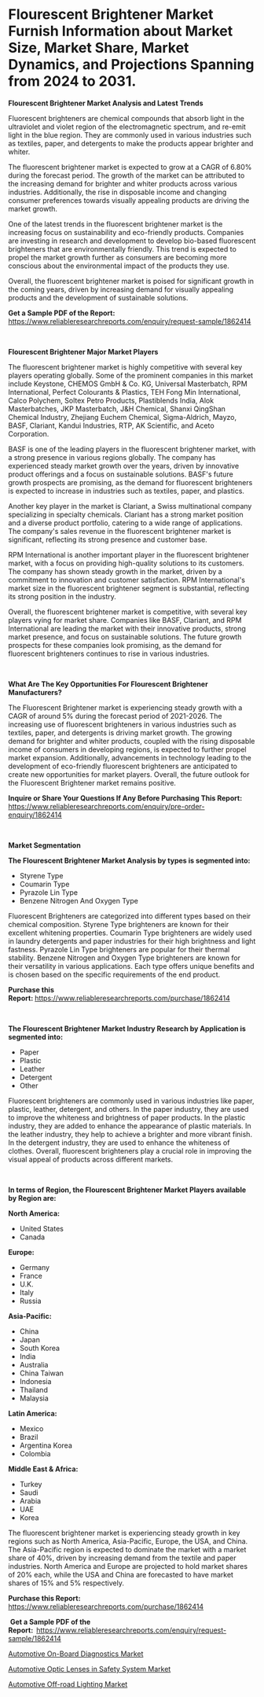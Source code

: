 <p><h1>Flourescent Brightener Market Furnish Information about Market Size, Market Share, Market Dynamics, and Projections Spanning from 2024 to 2031.</h1></p><p><strong>Flourescent Brightener Market Analysis and Latest Trends</strong></p>
<p><p>Fluorescent brighteners are chemical compounds that absorb light in the ultraviolet and violet region of the electromagnetic spectrum, and re-emit light in the blue region. They are commonly used in various industries such as textiles, paper, and detergents to make the products appear brighter and whiter.</p><p>The fluorescent brightener market is expected to grow at a CAGR of 6.80% during the forecast period. The growth of the market can be attributed to the increasing demand for brighter and whiter products across various industries. Additionally, the rise in disposable income and changing consumer preferences towards visually appealing products are driving the market growth.</p><p>One of the latest trends in the fluorescent brightener market is the increasing focus on sustainability and eco-friendly products. Companies are investing in research and development to develop bio-based fluorescent brighteners that are environmentally friendly. This trend is expected to propel the market growth further as consumers are becoming more conscious about the environmental impact of the products they use.</p><p>Overall, the fluorescent brightener market is poised for significant growth in the coming years, driven by increasing demand for visually appealing products and the development of sustainable solutions.</p></p>
<p><strong>Get a Sample PDF of the Report:&nbsp;</strong> <a href="https://www.reliableresearchreports.com/enquiry/request-sample/1862414">https://www.reliableresearchreports.com/enquiry/request-sample/1862414</a></p>
<p>&nbsp;</p>
<p><strong>Flourescent Brightener Major Market Players</strong></p>
<p><p>The fluorescent brightener market is highly competitive with several key players operating globally. Some of the prominent companies in this market include Keystone, CHEMOS GmbH & Co. KG, Universal Masterbatch, RPM International, Perfect Colourants & Plastics, TEH Fong Min International, Calco Polychem, Soltex Petro Products, Plastiblends India, Alok Masterbatches, JKP Masterbatch, J&H Chemical, Shanxi QingShan Chemical Industry, Zhejiang Euchem Chemical, Sigma-Aldrich, Mayzo, BASF, Clariant, Kandui Industries, RTP, AK Scientific, and Aceto Corporation.</p><p>BASF is one of the leading players in the fluorescent brightener market, with a strong presence in various regions globally. The company has experienced steady market growth over the years, driven by innovative product offerings and a focus on sustainable solutions. BASF's future growth prospects are promising, as the demand for fluorescent brighteners is expected to increase in industries such as textiles, paper, and plastics.</p><p>Another key player in the market is Clariant, a Swiss multinational company specializing in specialty chemicals. Clariant has a strong market position and a diverse product portfolio, catering to a wide range of applications. The company's sales revenue in the fluorescent brightener market is significant, reflecting its strong presence and customer base.</p><p>RPM International is another important player in the fluorescent brightener market, with a focus on providing high-quality solutions to its customers. The company has shown steady growth in the market, driven by a commitment to innovation and customer satisfaction. RPM International's market size in the fluorescent brightener segment is substantial, reflecting its strong position in the industry.</p><p>Overall, the fluorescent brightener market is competitive, with several key players vying for market share. Companies like BASF, Clariant, and RPM International are leading the market with their innovative products, strong market presence, and focus on sustainable solutions. The future growth prospects for these companies look promising, as the demand for fluorescent brighteners continues to rise in various industries.</p></p>
<p>&nbsp;</p>
<p><strong>What Are The Key Opportunities For Flourescent Brightener Manufacturers?</strong></p>
<p><p>The Fluorescent Brightener market is experiencing steady growth with a CAGR of around 5% during the forecast period of 2021-2026. The increasing use of fluorescent brighteners in various industries such as textiles, paper, and detergents is driving market growth. The growing demand for brighter and whiter products, coupled with the rising disposable income of consumers in developing regions, is expected to further propel market expansion. Additionally, advancements in technology leading to the development of eco-friendly fluorescent brighteners are anticipated to create new opportunities for market players. Overall, the future outlook for the Fluorescent Brightener market remains positive.</p></p>
<p><strong>Inquire or Share Your Questions If Any Before Purchasing This Report:</strong> <a href="https://www.reliableresearchreports.com/enquiry/pre-order-enquiry/1862414">https://www.reliableresearchreports.com/enquiry/pre-order-enquiry/1862414</a></p>
<p>&nbsp;</p>
<p><strong>Market Segmentation</strong></p>
<p><strong>The Flourescent Brightener Market Analysis by types is segmented into:</strong></p>
<p><ul><li>Styrene Type</li><li>Coumarin Type</li><li>Pyrazole Lin Type</li><li>Benzene Nitrogen And Oxygen Type</li></ul></p>
<p><p>Fluorescent Brighteners are categorized into different types based on their chemical composition. Styrene Type brighteners are known for their excellent whitening properties. Coumarin Type brighteners are widely used in laundry detergents and paper industries for their high brightness and light fastness. Pyrazole Lin Type brighteners are popular for their thermal stability. Benzene Nitrogen and Oxygen Type brighteners are known for their versatility in various applications. Each type offers unique benefits and is chosen based on the specific requirements of the end product.</p></p>
<p><strong>Purchase this Report:&nbsp;</strong><a href="https://www.reliableresearchreports.com/purchase/1862414">https://www.reliableresearchreports.com/purchase/1862414</a></p>
<p>&nbsp;</p>
<p><strong>The Flourescent Brightener Market Industry Research by Application is segmented into:</strong></p>
<p><ul><li>Paper</li><li>Plastic</li><li>Leather</li><li>Detergent</li><li>Other</li></ul></p>
<p><p>Fluorescent brighteners are commonly used in various industries like paper, plastic, leather, detergent, and others. In the paper industry, they are used to improve the whiteness and brightness of paper products. In the plastic industry, they are added to enhance the appearance of plastic materials. In the leather industry, they help to achieve a brighter and more vibrant finish. In the detergent industry, they are used to enhance the whiteness of clothes. Overall, fluorescent brighteners play a crucial role in improving the visual appeal of products across different markets.</p></p>
<p>&nbsp;</p>
<p><strong>In terms of Region, the Flourescent Brightener Market Players available by Region are:</strong></p>
<p>
    <p> <strong> North America: </strong>
        <ul>
            <li>United States</li>
            <li>Canada</li>
        </ul>
        </p> 
    <p> <strong> Europe: </strong>
        <ul>
            <li>Germany</li>
            <li>France</li>
            <li>U.K.</li>
            <li>Italy</li>
            <li>Russia</li>
        </ul>
        </p> 
    <p> <strong> Asia-Pacific: </strong>
        <ul>
            <li>China</li>
            <li>Japan</li>
            <li>South Korea</li>
            <li>India</li>
            <li>Australia</li>
            <li>China Taiwan</li>
            <li>Indonesia</li>
            <li>Thailand</li>
            <li>Malaysia</li>
        </ul>
        </p> 
    <p> <strong> Latin America: </strong>
        <ul>
            <li>Mexico</li>
            <li>Brazil</li>
            <li>Argentina Korea</li>
            <li>Colombia</li>
        </ul>
        </p> 
    <p> <strong> Middle East & Africa: </strong>
        <ul>
            <li>Turkey</li>
            <li>Saudi</li>
            <li>Arabia</li>
            <li>UAE</li>
            <li>Korea</li>
        </ul>
    </p>
    </p>
<p><p>The fluorescent brightener market is experiencing steady growth in key regions such as North America, Asia-Pacific, Europe, the USA, and China. The Asia-Pacific region is expected to dominate the market with a market share of 40%, driven by increasing demand from the textile and paper industries. North America and Europe are projected to hold market shares of 20% each, while the USA and China are forecasted to have market shares of 15% and 5% respectively.</p></p>
<p><strong>Purchase this Report: </strong><a href="https://www.reliableresearchreports.com/purchase/1862414">https://www.reliableresearchreports.com/purchase/1862414</a></p>
<p>&nbsp;<strong>Get a Sample PDF of the Report:&nbsp;&nbsp;</strong><a href="https://www.reliableresearchreports.com/enquiry/request-sample/1862414">https://www.reliableresearchreports.com/enquiry/request-sample/1862414</a></p>
<p><strong></strong></p>
<p><p><a href="https://view.publitas.com/reportprime-1/automotive-on-board-diagnostics-market-size-global-industry-overview-market-segmentation-and-forecast-2023-to-2030/">Automotive On-Board Diagnostics Market</a></p><p><a href="https://view.publitas.com/reportprime-1/global-automotive-optic-lenses-in-safety-system-market-size-and-market-trends-insights-and-projections-from-2023-to-2030/">Automotive Optic Lenses in Safety System Market</a></p><p><a href="https://view.publitas.com/reportprime-1/automotive-off-road-lighting-market-dynamics-2023-2030-also-about-its-market-trends-projections-and-opportunities/">Automotive Off-road Lighting Market</a></p></p>